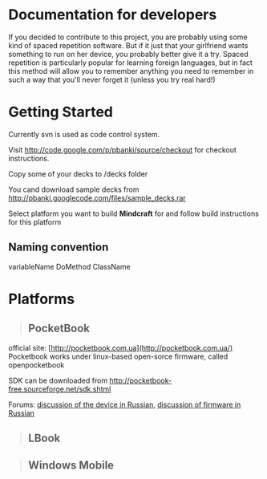 # Documentation for developers #

If you decided to contribute to this project, you are probably using some kind of spaced repetition software. But if it just that your girlfriend wants something to run on her device, you probably better give it a try. Spaced repetition is particularly popular for learning foreign languages, but in fact this method will allow you to remember anything you need to remember in such a way that you'll never forget it (unless you try real hard!)

# Getting Started #

Currently svn is used as code control system.

Visit http://code.google.com/p/pbanki/source/checkout for checkout instructions.

Copy some of your decks to /decks folder

You cand download sample decks from http://pbanki.googlecode.com/files/sample_decks.rar

Select platform you want to build **Mindcraft** for and follow build instructions for this platform

## Naming convention ##

variableName DoMethod ClassName


# Platforms #

> ## PocketBook ##
official site: [http://pocketbook.com.ua](http://pocketbook.com.ua/)
Pocketbook works under  linux-based open-sorce firmware, called openpocketbook

SDK can be downloaded from http://pocketbook-free.sourceforge.net/sdk.shtml

Forums: [discussion of the device in Russian](http://www.the-ebook.org/forum/viewforum.php?f=32), [discussion of firmware in Russian](http://www.the-ebook.org/forum/viewforum.php?f=40)

> ## LBook ##

> ## Windows Mobile ##
